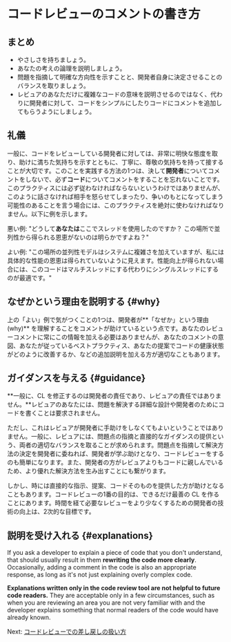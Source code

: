 # コードレビューのコメントの書き方



## まとめ

-   やさしさを持ちましょう。
-   あなたの考えの論理を説明しましょう。
-   問題を指摘して明確な方向性を示すことと、開発者自身に決定させることのバランスを取りましょう。
-   レビュアのあなただけに複雑なコードの意味を説明させるのではなく、代わりに開発者に対して、コードをシンプルにしたりコードにコメントを追加してもらうようにしましょう。

## 礼儀

一般に、コードをレビューしている開発者に対しては、非常に明快な態度を取り、助けに満ちた気持ちを示すとともに、丁寧に、尊敬の気持ちを持って接することが大切です。このことを実践する方法の1つは、決して**開発者**についてコメントをしないで、必ず**コード**についてコメントをすることを忘れないことです。このプラクティスには必ず従わなければならないというわけではありませんが、このように話さなければ相手を怒らせてしまったり、争いのもとになってしまう可能性のあることを言う場合には、このプラクティスを絶対に使わなければなりません。以下に例を示します。

悪い例: "どうして**あなたは**ここでスレッドを使用したのですか？ この場所で並列性から得られる恩恵がないのは明らかですよね？"

よい例: "この場所の並列性モデルはシステムに複雑さを加えていますが、私には具体的な性能の恩恵は得られていないように見えます。性能向上が得られない場合には、このコードはマルチスレッドにする代わりにシングルスレッドにするのが最適です。"

## なぜかという理由を説明する {#why}

上の「よい」例で気がつくことの1つは、開発者が**「なぜか」という理由 (why)** を理解することをコメントが助けているという点です。あなたのレビューコメントに常にこの情報を加える必要はありませんが、あなたのコメントの意図、あなたが従っているベストプラクティス、あなたの提案でコードの健康状態がどのように改善するか、などの追加説明を加える方が適切なこともあります。

## ガイダンスを与える {#guidance}

**一般に、CL を修正するのは開発者の責任であり、レビュアの責任ではありません。**レビュアのあなたには、問題を解決する詳細な設計や開発者のためにコードを書くことは要求されません。

ただし、これはレビュアが開発者に手助けをしなくてもよいということではありません。一般に、レビュアには、問題点の指摘と直接的なガイダンスの提供という、両者の適切なバランスを取ることが求められます。問題点を指摘して解決方法の決定を開発者に委ねれば、開発者が学ぶ助けとなり、コードレビューをするのも簡単になります。また、開発者の方がレビュアよりもコードに親しんでいるため、より優れた解決方法を生み出すことにも繋がります。

しかし、時には直接的な指示、提案、コードそのものを提供した方が助けとなることもあります。コードレビューの1番の目的は、できるだけ最善の CL を作ることにあります。時間を経て必要なレビューをより少なくするための開発者の技術の向上は、2次的な目標です。

## 説明を受け入れる {#explanations}

If you ask a developer to explain a piece of code that you don't understand,
that should usually result in them **rewriting the code more clearly**.
Occasionally, adding a comment in the code is also an appropriate response, as
long as it's not just explaining overly complex code.

**Explanations written only in the code review tool are not helpful to future
code readers.** They are acceptable only in a few circumstances, such as when
you are reviewing an area you are not very familiar with and the developer
explains something that normal readers of the code would have already known.

Next: [コードレビューでの差し戻しの扱い方](pushback.md)
